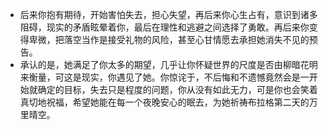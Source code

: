 - 后来你抱有期待，开始害怕失去，担心失望，再后来你心生占有，意识到诸多阻碍，现实的矛盾眩晕着你，最后在理性和逃避之间选择了勇敢。再后来你变得卑微，把落空当作是接受礼物的风险，甚至心甘情愿去承担她消失不见的预告。
- 承认的是，她满足了你太多的期望，几乎让你怀疑世界的尺度是否由柳暗花明来衡量，可这是现实，你遇见了她。你惊诧于，不后悔和不遗憾竟然会是一开始就确定的目标，失去只是程度的问题，你从没有如此无力，可是你也会笑着真切地祝福，希望她能在每一个夜晚安心的眠去，为她祈祷布拉格第二天的万里晴空。